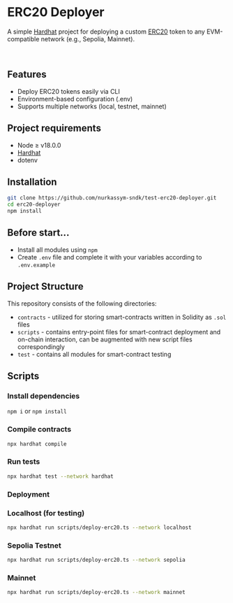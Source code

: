 # ERC20 Deployer

A simple [Hardhat](https://hardhat.org/) project for deploying a custom [ERC20](https://www.cyfrin.io/glossary/erc-20-solidity-code-example) token to any EVM-compatible network (e.g., Sepolia, Mainnet).

<br/>

## Features
- Deploy ERC20 tokens easily via CLI
- Environment-based configuration (.env)
- Supports multiple networks (local, testnet, mainnet)

## Project requirements

- Node ≥ v18.0.0
- [Hardhat](https://hardhat.org/)
- dotenv

## Installation

```bash
git clone https://github.com/nurkassym-sndk/test-erc20-deployer.git
cd erc20-deployer
npm install
```

## Before start...

- Install all modules using `npm`
- Create `.env` file and complete it with your variables according to `.env.example`

## Project Structure

This repository consists of the following directories:

- `contracts` - utilized for storing smart-contracts written in Solidity as `.sol` files
- `scripts` - contains entry-point files for smart-contract deployment and on-chain interaction, can be augmented with new script files correspondingly
- `test` - contains all modules for smart-contract testing

## Scripts

### Install dependencies

`npm i` or `npm install`

### Compile contracts
```bash
npx hardhat compile
```

### Run tests
```bash
npx hardhat test --network hardhat
```

### **Deployment**
### Localhost (for testing)
```bash
npx hardhat run scripts/deploy-erc20.ts --network localhost
```

### Sepolia Testnet
```bash
npx hardhat run scripts/deploy-erc20.ts --network sepolia
```

### Mainnet
```bash
npx hardhat run scripts/deploy-erc20.ts --network mainnet
```
